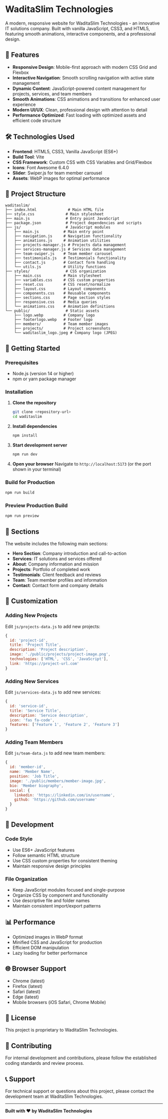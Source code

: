# WaditaSlim Technologies

A modern, responsive website for WaditaSlim Technologies - an innovative IT solutions company. Built with vanilla JavaScript, CSS3, and HTML5, featuring smooth animations, interactive components, and a professional design.

## 🚀 Features

- **Responsive Design**: Mobile-first approach with modern CSS Grid and Flexbox
- **Interactive Navigation**: Smooth scrolling navigation with active state management
- **Dynamic Content**: JavaScript-powered content management for projects, services, and team members
- **Smooth Animations**: CSS animations and transitions for enhanced user experience
- **Modern UI/UX**: Clean, professional design with attention to detail
- **Performance Optimized**: Fast loading with optimized assets and efficient code structure

## 🛠️ Technologies Used

- **Frontend**: HTML5, CSS3, Vanilla JavaScript (ES6+)
- **Build Tool**: Vite
- **CSS Framework**: Custom CSS with CSS Variables and Grid/Flexbox
- **Icons**: Font Awesome 6.4.0
- **Slider**: Swiper.js for team member carousel
- **Assets**: WebP images for optimal performance

## 📁 Project Structure

```
waditaslim/
├── index.html              # Main HTML file
├── style.css              # Main stylesheet
├── main.js                # Entry point JavaScript
├── package.json           # Project dependencies and scripts
├── js/                    # JavaScript modules
│   ├── main.js           # Main entry point
│   ├── navigation.js     # Navigation functionality
│   ├── animations.js     # Animation utilities
│   ├── projects-manager.js # Projects data management
│   ├── services-manager.js # Services data management
│   ├── team-swiper.js    # Team member carousel
│   ├── testimonials.js   # Testimonials functionality
│   ├── contact.js        # Contact form handling
│   └── utils.js          # Utility functions
├── styles/                # CSS organization
│   ├── main.css          # Main stylesheet
│   ├── variables.css     # CSS custom properties
│   ├── reset.css         # CSS reset/normalize
│   ├── layout.css        # Layout components
│   ├── components.css    # Reusable components
│   ├── sections.css      # Page section styles
│   ├── responsive.css    # Media queries
│   └── animations.css    # Animation definitions
└── public/                # Static assets
    ├── logo.webp         # Company logo
    ├── footerlogo.webp   # Footer logo
    ├── members/          # Team member images
    ├── projects/         # Project screenshots
    └── waditaslim_logo.jpeg # Company logo (JPEG)
```

## 🚀 Getting Started

### Prerequisites

- Node.js (version 14 or higher)
- npm or yarn package manager

### Installation

1. **Clone the repository**
   ```bash
   git clone <repository-url>
   cd waditaslim
   ```

2. **Install dependencies**
   ```bash
   npm install
   ```

3. **Start development server**
   ```bash
   npm run dev
   ```

4. **Open your browser**
   Navigate to `http://localhost:5173` (or the port shown in your terminal)

### Build for Production

```bash
npm run build
```

### Preview Production Build

```bash
npm run preview
```

## 📱 Sections

The website includes the following main sections:

- **Hero Section**: Company introduction and call-to-action
- **Services**: IT solutions and services offered
- **About**: Company information and mission
- **Projects**: Portfolio of completed work
- **Testimonials**: Client feedback and reviews
- **Team**: Team member profiles and information
- **Contact**: Contact form and company details

## 🎨 Customization

### Adding New Projects

Edit `js/projects-data.js` to add new projects:

```javascript
{
  id: 'project-id',
  title: 'Project Title',
  description: 'Project description',
  image: './public/projects/project-image.png',
  technologies: ['HTML', 'CSS', 'JavaScript'],
  link: 'https://project-url.com'
}
```

### Adding New Services

Edit `js/services-data.js` to add new services:

```javascript
{
  id: 'service-id',
  title: 'Service Title',
  description: 'Service description',
  icon: 'fas fa-code',
  features: ['Feature 1', 'Feature 2', 'Feature 3']
}
```

### Adding Team Members

Edit `js/team-data.js` to add new team members:

```javascript
{
  id: 'member-id',
  name: 'Member Name',
  position: 'Job Title',
  image: './public/members/member-image.jpg',
  bio: 'Member biography',
  social: {
    linkedin: 'https://linkedin.com/in/username',
    github: 'https://github.com/username'
  }
}
```

## 🔧 Development

### Code Style

- Use ES6+ JavaScript features
- Follow semantic HTML structure
- Use CSS custom properties for consistent theming
- Maintain responsive design principles

### File Organization

- Keep JavaScript modules focused and single-purpose
- Organize CSS by component and functionality
- Use descriptive file and folder names
- Maintain consistent import/export patterns

## 📊 Performance

- Optimized images in WebP format
- Minified CSS and JavaScript for production
- Efficient DOM manipulation
- Lazy loading for better performance

## 🌐 Browser Support

- Chrome (latest)
- Firefox (latest)
- Safari (latest)
- Edge (latest)
- Mobile browsers (iOS Safari, Chrome Mobile)

## 📝 License

This project is proprietary to WaditaSlim Technologies.

## 🤝 Contributing

For internal development and contributions, please follow the established coding standards and review process.

## 📞 Support

For technical support or questions about this project, please contact the development team at WaditaSlim Technologies.

---

**Built with ❤️ by WaditaSlim Technologies** 